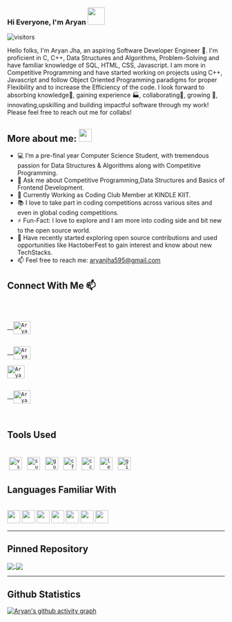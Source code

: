 ### Hi Everyone, I'm Aryan <img src="https://media.giphy.com/media/fYSnHlufseco8Fh93Z/giphy.gif" width="40">
![visitors](https://visitor-badge.glitch.me/badge?page_id=Aryan-Jha29.visitor-badge)

Hello folks, I'm Aryan Jha, an aspiring Software Developer Engineer 🚀.
I'm proficient in C, C++, Data Structures and Algorithms, Problem-Solving and have familiar knowledge of SQL, HTML, CSS, Javascript. 
I am more in Competitive Programming and have started working on projects using C++, Javascript and follow Object Oriented Programming paradigms for proper Flexibility and to increase the Efficiency of the code. 
I look forward to absorbing knowledge🧠, gaining experience 🏭, collaborating🤝, growing 🌱, innovating,upskilling and building impactful software through my work!
Please feel free to reach out me for collabs!

## **More about me:** <img src="https://media.giphy.com/media/WUlplcMpOCEmTGBtBW/giphy.gif" width="30"> 
- 💻 I’m a pre-final year Computer Science Student, with tremendous passion for Data Structures & Algorithms along with Competitive Programming.
- 💪 Ask me about Competitive Programming,Data Structures and Basics of Frontend Development.
- 💬 Currently Working as Coding Club Member at KINDLE KIIT.
- 📚 I love to take part in coding competitions across various sites and even in global coding competitions.
- ⚡️ Fun-Fact: I love to explore and I am more into coding side and bit new to the open source world.
- 🎈 Have recently started exploring open source contributions and used opportunities like HactoberFest to gain interest and know about new TechStacks.
- 📫 Feel free to reach me: aryanjha595@gmail.com

## **Connect With Me** 📫
</br>
<code>
<a href="https://www.linkedin.com/in/aryan-jha-a5b2921a7/">
  <img align="center" alt="Aryan's LinkdeIn" width=40 height=30 src="https://cdn.jsdelivr.net/npm/simple-icons@v3/icons/linkedin.svg" />
</a>
<a href="https://www.instagram.com/aryan_jha_29/">
  <img align="center" alt="Aryan's Instagram" width=40 height=30 src="https://cdn.jsdelivr.net/npm/simple-icons@v3/icons/instagram.svg" />
</a>
<a href="mailto:aryanjha595@gmail.com?subject=Hey%20Aryan,%20from%20Github" target="_blank"><img align="center" alt="Aryan's Mail" width=40 height=30 src="https://cdn.jsdelivr.net/npm/simple-icons@v3/icons/gmail.svg"/>
</a>
<a href="https://auth.geeksforgeeks.org/user/aryanjha595/profile">
  <img align="center" alt="Aryan's GFG" width=40 height=30 src="https://cdn.jsdelivr.net/npm/simple-icons@v3/icons/geeksforgeeks.svg" />
</a>
</code>
</br>

## **Tools Used**

</br>
<code><img style="vertical-align:top; margin:4px" alt="vscode" width="30px" src="https://cdn.jsdelivr.net/npm/simple-icons@v3/icons/visualstudiocode.svg"></code>
<code><img style="vertical-align:top; margin:4px" alt="sublime" width="30px" src="https://cdn.jsdelivr.net/npm/simple-icons@v3/icons/sublimetext.svg"></code>
<code><img style="vertical-align:top; margin:4px" alt="googlechrome" width="30px" src="https://cdn.jsdelivr.net/npm/simple-icons@3/icons/googlechrome.svg"></code>
<code><img style="vertical-align:top; margin:4px" alt="cf" width="30px" src="https://cdn.jsdelivr.net/npm/simple-icons@v3/icons/codeforces.svg"></code>
<code><img style="vertical-align:top; margin:4px" alt="cc" width="30px" src="https://cdn.jsdelivr.net/npm/simple-icons@v3/icons/codechef.svg"></code>
<code><img style="vertical-align:top; margin:4px" alt="leetcode" width="30px" src="https://cdn.jsdelivr.net/npm/simple-icons@v3/icons/leetcode.svg"></code>
<code><img style="vertical-align:top; margin:4px" alt="github" width="30px" src="https://cdn.jsdelivr.net/npm/simple-icons@v3/icons/github.svg"></code>
</br>

## **Languages Familiar With**

</br>
<code><img height="30" src="https://cdn.jsdelivr.net/npm/simple-icons@v3/icons/c.svg"></code>
<code><img height="30" src="https://cdn.jsdelivr.net/npm/simple-icons@v3/icons/cplusplus.svg"></code>
<code><img height="30" src="https://cdn.jsdelivr.net/npm/simple-icons@v3/icons/mysql.svg"></code>
<code><img height="30" src="https://cdn.jsdelivr.net/npm/simple-icons@v3/icons/html5.svg"></code>
<code><img height="30" src="https://cdn.jsdelivr.net/npm/simple-icons@v3/icons/css3.svg"></code>
<code><img height="30" src="https://cdn.jsdelivr.net/npm/simple-icons@v3/icons/javascript.svg"></code>
<code><img height="30" src="https://cdn.jsdelivr.net/npm/simple-icons@v3/icons/java.svg"></code>
</br>

---

## **Pinned Repository**
<a href="https://github.com/Aryan-Jha29/DisjointSetUnion_cpp_Header">
 <img align="center" src="https://github-readme-stats.vercel.app/api/pin/?username=Aryan-Jha29&theme=tokyonight&repo=DisjointSetUnion_cpp_Header"/>
</a>
<a href="https://github.com/Aryan-Jha29/Data_Structures_And_Algorithms">
  <img align="center" src="https://github-readme-stats.vercel.app/api/pin/?username=Aryan-Jha29&theme=tokyonight&repo=Data_Structures_And_Algorithms"/>
</a>

---
## **Github Statistics**
[![Aryan's github activity graph](https://activity-graph.herokuapp.com/graph?username=Aryan-Jha29&theme=react-dark)](https://github.com/Aryan-Jha29/github-readme-activity-graph)
